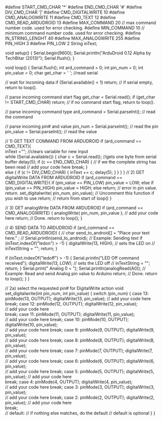 #define START_CMD_CHAR '*'
#define END_CMD_CHAR '#'
#define DIV_CMD_CHAR '|'
#define CMD_DIGITALWRITE 10
#define CMD_ANALOGWRITE 11
#define CMD_TEXT 12
#define CMD_READ_ARDUDROID 13
#define MAX_COMMAND 20  // max command number code. used for error checking.
#define MIN_COMMAND 10  // minimum command number code. used for error checking.
#define IN_STRING_LENGHT 40
#define MAX_ANALOGWRITE 255
#define PIN_HIGH 3
#define PIN_LOW 2
String inText;

void setup() {
  Serial.begin(9600);
  Serial.println("ArduDroid 0.12 Alpha by TechBitar (2013)");
  Serial.flush();
  }

void loop()
{
  Serial.flush();
  int ard_command = 0;
  int pin_num = 0;
  int pin_value = 0;
  char get_char = ' ';  //read serial

  // wait for incoming data
  if (Serial.available() < 1) return; // if serial empty, return to loop().

  // parse incoming command start flag
  get_char = Serial.read();
  if (get_char != START_CMD_CHAR) return; // if no command start flag, return to loop().

  // parse incoming command type
  ard_command = Serial.parseInt(); // read the command
 
  // parse incoming pin# and value 
  pin_num = Serial.parseInt(); // read the pin
  pin_value = Serial.parseInt();  // read the value

  // 1) GET TEXT COMMAND FROM ARDUDROID
  if (ard_command == CMD_TEXT){  
    inText =""; //clears variable for new input  
    while (Serial.available())  {
      char c = Serial.read();  //gets one byte from serial buffer
      delay(5);
      if (c == END_CMD_CHAR) { // if we the complete string has been read
        // add your code here
        break;
      }             
      else {
        if (c !=  DIV_CMD_CHAR) {
          inText += c;
          delay(5);
        }
      }
    }
  }
  // 2) GET digitalWrite DATA FROM ARDUDROID
  if (ard_command == CMD_DIGITALWRITE){ 
    if (pin_value == PIN_LOW) pin_value = LOW;
    else if (pin_value == PIN_HIGH) pin_value = HIGH;
    else return; // error in pin value. return.
    set_digitalwrite( pin_num,  pin_value);  // Uncomment this function if you wish to use
    return;  // return from start of loop()
  }

  // 3) GET analogWrite DATA FROM ARDUDROID
  if (ard_command == CMD_ANALOGWRITE) { 
    analogWrite(  pin_num, pin_value );
    // add your code here
    return;  // Done. return to loop();
  }

  // 4) SEND DATA TO ARDUDROID
  if (ard_command == CMD_READ_ARDUDROID) 
  {
    // char send_to_android[] = "Place your text here." ;
    // Serial.println(send_to_android);   // Example: Sending text
    if (inText.indexOf("ledon") > -1)
    {
     digitalWrite(13, HIGH);   // sets the LED on
     // inTextString = "";
    return;
    } 
  
  if (inText.indexOf("ledoff") > -1)
  {
    Serial.println("LED Off command received"); 
    digitalWrite(13, LOW);   // sets the LED off
  // inTextString = "";
    return;
  } 
    Serial.print(" Analog 0 = ");
    Serial.println(analogRead(A0));  // Example: Read and send Analog pin value to Arduino
    return;  // Done. return to loop();
  }
}

// 2a) select the requested pin# for DigitalWrite action
void set_digitalwrite(int pin_num, int pin_value)
{
  switch (pin_num) {
  case 13:
    pinMode(13, OUTPUT);
    digitalWrite(13, pin_value); 
    // add your code here     
    break;
  case 12:
    pinMode(12, OUTPUT);
    digitalWrite(12, pin_value);  
    // add your code here      
    break;
  case 11:
    pinMode(11, OUTPUT);
    digitalWrite(11, pin_value);        
    // add your code here
    break;
  case 10:
    pinMode(10, OUTPUT);
    digitalWrite(10, pin_value);        
    // add your code here
    break;
  case 9:
    pinMode(9, OUTPUT);
    digitalWrite(9, pin_value);        
    // add your code here
    break;
  case 8:
    pinMode(8, OUTPUT);
    digitalWrite(8, pin_value);        
    // add your code here
    break;
  case 7:
    pinMode(7, OUTPUT);
    digitalWrite(7, pin_value);        
    // add your code here
    break;
  case 6:
    pinMode(6, OUTPUT);
    digitalWrite(6, pin_value);        
    // add your code here
    break;
  case 5:
    pinMode(5, OUTPUT);
    digitalWrite(5, pin_value);
    // add your code here      
    break;
  case 4:
    pinMode(4, OUTPUT);
    digitalWrite(4, pin_value);        
    // add your code here
    break;
  case 3:
    pinMode(3, OUTPUT);
    digitalWrite(3, pin_value);        
    // add your code here
    break;
  case 2:
    pinMode(2, OUTPUT);
    digitalWrite(2, pin_value);
    // add your code here      
    break;     
    // default:
    // if nothing else matches, do the default
    // default is optional
  }
}
